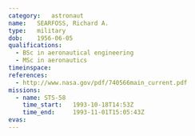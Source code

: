 ```yaml
---
category:	astronaut
name:	SEARFOSS, Richard A.
type:	military
dob:	1956-06-05
qualifications:
  - BSc in aeronautical engineering
  - MSc in aeronautics
timeinspace:	
references:
  - http://www.nasa.gov/pdf/740566main_current.pdf
missions:
  - name: STS-58
    time_start:   1993-10-18T14:53Z
    time_end:     1993-11-01T15:05:43Z
evas:
---
```

